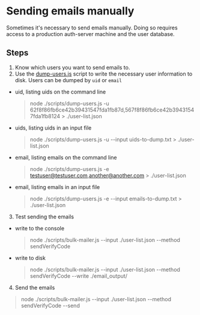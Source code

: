 # Sending emails manually

Sometimes it's necessary to send emails manually. Doing
so requires access to a production auth-server machine and
the user database.

## Steps

1. Know which users you want to send emails to.
2. Use the [dump-users.js](https://github.com/mozilla/fxa-auth-server/blob/master/scripts/dump-users.js) script to
   write the necessary user information to disk. Users can be dumped by `uid` or `email`
  * uid, listing uids on the command line
    > node ./scripts/dump-users.js -u 62f8f86fb6ce42b39431547fda1fb87d,567f8f86fb6ce42b39431547fda1fb8124 > ./user-list.json
  * uids, listing uids in an input file
    > node ./scripts/dump-users.js -u --input uids-to-dump.txt > ./user-list.json
  * email, listing emails on the command line
    > node ./scripts/dump-users.js -e testuser@testuser.com,another@another.com > ./user-list.json
  * email, listing emails in an input file
    > node ./scripts/dump-users.js -e --input emails-to-dump.txt > ./user-list.json
3. Test sending the emails
  * write to the console
    > node ./scripts/bulk-mailer.js --input ./user-list.json --method sendVerifyCode
  * write to disk
    > node ./scripts/bulk-mailer.js --input ./user-list.json --method sendVerifyCode --write ./email_output/
4. Send the emails
  > node ./scripts/bulk-mailer.js --input ./user-list.json --method sendVerifyCode --send

